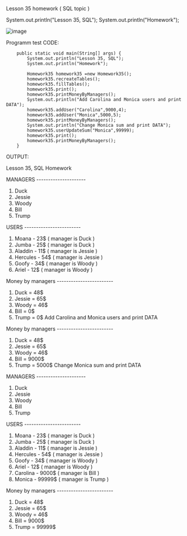 Lesson 35 homework ( SQL topic )

System.out.println("Lesson 35, SQL");
System.out.println("Homework");

![image](https://user-images.githubusercontent.com/87657613/199102367-f8a1480f-a95a-4f8b-b043-eb2953012620.png)

Programm test CODE:

        
        public static void main(String[] args) {
            System.out.println("Lesson 35, SQL");
            System.out.println("Homework");
    
            Homework35 homework35 =new Homework35();
            homework35.recreateTables();
            homework35.fillTables();
            homework35.print();
            homework35.printMoneyByManagers();
            System.out.println("Add Carolina and Monica users and print DATA");
            homework35.addUser("Carolina",9000,4);
            homework35.addUser("Monica",5000,5);
            homework35.printMoneyByManagers();
            System.out.println("Change Monica sum and print DATA");
            homework35.userUpdateSum("Monica",99999);
            homework35.print();
            homework35.printMoneyByManagers();
        }


OUTPUT:

Lesson 35, SQL
Homework

MANAGERS ---------------------
1. Duck
2. Jessie
3. Woody
4. Bill
5. Trump

USERS ------------------------
1. Moana - 23$ ( manager is Duck )
2. Jumba - 25$ ( manager is Duck )
3. Aladdin - 11$ ( manager is Jessie )
4. Hercules - 54$ ( manager is Jessie )
5. Goofy - 34$ ( manager is Woody )
6. Ariel - 12$ ( manager is Woody )

Money by managers ------------------------
1. Duck = 48$
2. Jessie = 65$
3. Woody = 46$
4. Bill = 0$
5. Trump = 0$
   Add Carolina and Monica users and print DATA

Money by managers ------------------------
1. Duck = 48$
2. Jessie = 65$
3. Woody = 46$
4. Bill = 9000$
5. Trump = 5000$
   Change Monica sum and print DATA

MANAGERS ---------------------
1. Duck
2. Jessie
3. Woody
4. Bill
5. Trump

USERS ------------------------
1. Moana - 23$ ( manager is Duck )
2. Jumba - 25$ ( manager is Duck )
3. Aladdin - 11$ ( manager is Jessie )
4. Hercules - 54$ ( manager is Jessie )
5. Goofy - 34$ ( manager is Woody )
6. Ariel - 12$ ( manager is Woody )
7. Carolina - 9000$ ( manager is Bill )
8. Monica - 99999$ ( manager is Trump )

Money by managers ------------------------
1. Duck = 48$
2. Jessie = 65$
3. Woody = 46$
4. Bill = 9000$
5. Trump = 99999$

